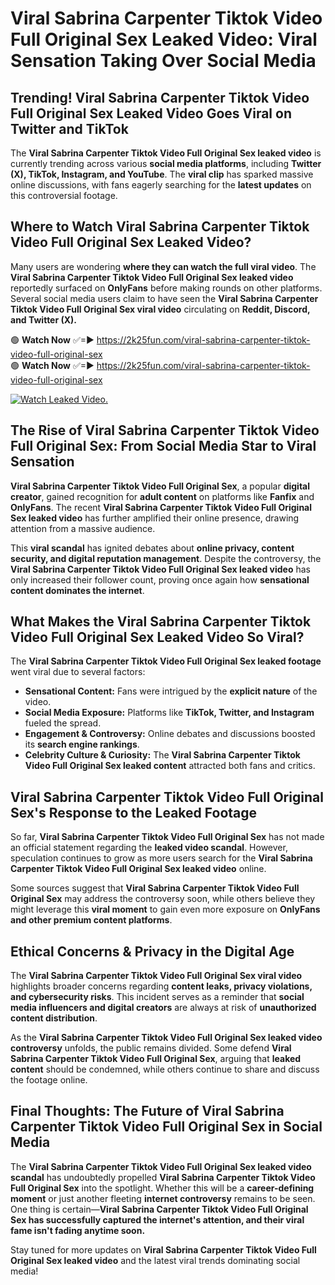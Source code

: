 # Viral Sabrina Carpenter Tiktok Video Full Original Sex Leaked Video: Viral Sensation Taking Over Social Media

## **Trending! Viral Sabrina Carpenter Tiktok Video Full Original Sex Leaked Video Goes Viral on Twitter and TikTok**
The **Viral Sabrina Carpenter Tiktok Video Full Original Sex leaked video** is currently trending across various **social media platforms**, including **Twitter (X), TikTok, Instagram, and YouTube**. The **viral clip** has sparked massive online discussions, with fans eagerly searching for the **latest updates** on this controversial footage.

## **Where to Watch Viral Sabrina Carpenter Tiktok Video Full Original Sex Leaked Video?**
Many users are wondering **where they can watch the full viral video**. The **Viral Sabrina Carpenter Tiktok Video Full Original Sex leaked video** reportedly surfaced on **OnlyFans** before making rounds on other platforms. Several social media users claim to have seen the **Viral Sabrina Carpenter Tiktok Video Full Original Sex viral video** circulating on **Reddit, Discord, and Twitter (X).**

🟢 **Watch Now** ✅=► https://2k25fun.com/viral-sabrina-carpenter-tiktok-video-full-original-sex  
🟢 **Watch Now** ✅=► https://2k25fun.com/viral-sabrina-carpenter-tiktok-video-full-original-sex  

[![Watch Leaked Video.](https://miro.medium.com/v2/resize:fit:828/format:webp/1*cilzJN44JGOrTw9NJCrNHA.gif "Watch Leaked Video")](https://2k25fun.com/viral-sabrina-carpenter-tiktok-video-full-original-sex)

## **The Rise of Viral Sabrina Carpenter Tiktok Video Full Original Sex: From Social Media Star to Viral Sensation**
**Viral Sabrina Carpenter Tiktok Video Full Original Sex**, a popular **digital creator**, gained recognition for **adult content** on platforms like **Fanfix** and **OnlyFans**. The recent **Viral Sabrina Carpenter Tiktok Video Full Original Sex leaked video** has further amplified their online presence, drawing attention from a massive audience.

This **viral scandal** has ignited debates about **online privacy, content security, and digital reputation management**. Despite the controversy, the **Viral Sabrina Carpenter Tiktok Video Full Original Sex leaked video** has only increased their follower count, proving once again how **sensational content dominates the internet**.

## **What Makes the Viral Sabrina Carpenter Tiktok Video Full Original Sex Leaked Video So Viral?**
The **Viral Sabrina Carpenter Tiktok Video Full Original Sex leaked footage** went viral due to several factors:
- **Sensational Content:** Fans were intrigued by the **explicit nature** of the video.
- **Social Media Exposure:** Platforms like **TikTok, Twitter, and Instagram** fueled the spread.
- **Engagement & Controversy:** Online debates and discussions boosted its **search engine rankings**.
- **Celebrity Culture & Curiosity:** The **Viral Sabrina Carpenter Tiktok Video Full Original Sex leaked content** attracted both fans and critics.

## **Viral Sabrina Carpenter Tiktok Video Full Original Sex's Response to the Leaked Footage**
So far, **Viral Sabrina Carpenter Tiktok Video Full Original Sex** has not made an official statement regarding the **leaked video scandal**. However, speculation continues to grow as more users search for the **Viral Sabrina Carpenter Tiktok Video Full Original Sex leaked video** online.

Some sources suggest that **Viral Sabrina Carpenter Tiktok Video Full Original Sex** may address the controversy soon, while others believe they might leverage this **viral moment** to gain even more exposure on **OnlyFans and other premium content platforms**.

## **Ethical Concerns & Privacy in the Digital Age**
The **Viral Sabrina Carpenter Tiktok Video Full Original Sex viral video** highlights broader concerns regarding **content leaks, privacy violations, and cybersecurity risks**. This incident serves as a reminder that **social media influencers and digital creators** are always at risk of **unauthorized content distribution**.

As the **Viral Sabrina Carpenter Tiktok Video Full Original Sex leaked video controversy** unfolds, the public remains divided. Some defend **Viral Sabrina Carpenter Tiktok Video Full Original Sex**, arguing that **leaked content** should be condemned, while others continue to share and discuss the footage online.

## **Final Thoughts: The Future of Viral Sabrina Carpenter Tiktok Video Full Original Sex in Social Media**
The **Viral Sabrina Carpenter Tiktok Video Full Original Sex leaked video scandal** has undoubtedly propelled **Viral Sabrina Carpenter Tiktok Video Full Original Sex** into the spotlight. Whether this will be a **career-defining moment** or just another fleeting **internet controversy** remains to be seen. One thing is certain—**Viral Sabrina Carpenter Tiktok Video Full Original Sex has successfully captured the internet's attention, and their viral fame isn't fading anytime soon.**

Stay tuned for more updates on **Viral Sabrina Carpenter Tiktok Video Full Original Sex leaked video** and the latest viral trends dominating social media!